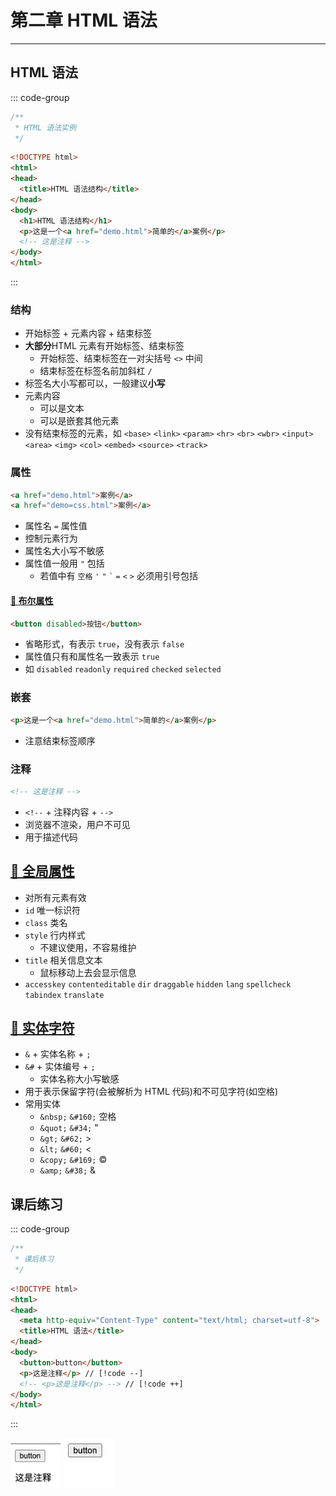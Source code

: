 # 第二章 HTML 语法

---

<Badge type="tip" text="html" />

## HTML 语法

::: code-group
```js :no-line-numbers [index.js]
/**
 * HTML 语法实例
 */
```
```html [index.html]
<!DOCTYPE html>
<html>
<head>
  <title>HTML 语法结构</title>
</head>
<body>
  <h1>HTML 语法结构</h1>
  <p>这是一个<a href="demo.html">简单的</a>案例</p>
  <!-- 这是注释 -->
</body>
</html>
```
:::

### 结构

* 开始标签 + 元素内容 + 结束标签
* **大部分**HTML 元素有开始标签、结束标签
  * 开始标签、结束标签在一对尖括号 `<>` 中间
  * 结束标签在标签名前加斜杠 `/`
* 标签名大小写都可以，一般建议**小写**
* 元素内容
  * 可以是文本
  * 可以是嵌套其他元素
* 没有结束标签的元素，如 `<base>` `<link>` `<param>` `<hr>` `<br>` `<wbr>` `<input>` `<area>` `<img>` `<col>` `<embed>` `<source>` `<track>`

### 属性

```html
<a href="demo.html">案例</a>
<a href="demo=css.html">案例</a>
```

* 属性名 `=` 属性值
* 控制元素行为
* 属性名大小写不敏感
* 属性值一般用 `"` 包括
  * 若值中有 `空格` `'` `"` <code>\`</code> `=` `<` `>` 必须用引号包括

#### [📎 布尔属性](https://developer.mozilla.org/zh-CN/docs/Web/HTML/Attributes#%E5%B8%83%E5%B0%94%E5%B1%9E%E6%80%A7)

```html
<button disabled>按钮</button>
```

* 省略形式，有表示 `true`，没有表示 `false`
* 属性值只有和属性名一致表示 `true`
* 如 `disabled` `readonly` `required` `checked` `selected`

### 嵌套

```html
<p>这是一个<a href="demo.html">简单的</a>案例</p>
```

* 注意结束标签顺序

### 注释

```html
<!-- 这是注释 -->
```

* <code>\<!--</code> + 注释内容 + <code>--\></code>
* 浏览器不渲染，用户不可见
* 用于描述代码

## [📎 全局属性](https://developer.mozilla.org/zh-CN/docs/Web/HTML/Global_attributes)

* 对所有元素有效
* `id` 唯一标识符
* `class` 类名
* `style` 行内样式
  * 不建议使用，不容易维护
* `title` 相关信息文本
  * 鼠标移动上去会显示信息
* `accesskey` `contenteditable` `dir` `draggable` `hidden` `lang` `spellcheck` `tabindex` `translate`

## [📎 实体字符](https://developer.mozilla.org/zh-CN/docs/Glossary/Entity)

* `&` + 实体名称 + `;`
* `&#` + 实体编号 + `;`
  * 实体名称大小写敏感
* 用于表示保留字符(会被解析为 HTML 代码)和不可见字符(如空格)
* 常用实体
  * `&nbsp;` `&#160;` 空格
  * `&quot;` `&#34;` "
  * `&gt;` `&#62;` >
  * `&lt;` `&#60;` <
  * `&copy;` `&#169;` ©
  * `&amp;` `&#38;` &

## 课后练习

::: code-group
```js :no-line-numbers [index.js]
/**
 * 课后练习
 */
```
```html [index.html]
<!DOCTYPE html>
<html>
<head>
  <meta http-equiv="Content-Type" content="text/html; charset=utf-8">
  <title>HTML 语法</title>
</head>
<body>
  <button>button</button>
  <p>这是注释</p> // [!code --]
  <!-- <p>这是注释</p> --> // [!code ++]
</body>
</html>
```
:::

<img src="./assets/grammar-test-1.png" width="80" alt="HTML 语法 课后练习">
<img src="./assets/grammar-test-2.png" width="80" alt="HTML 语法 课后练习">